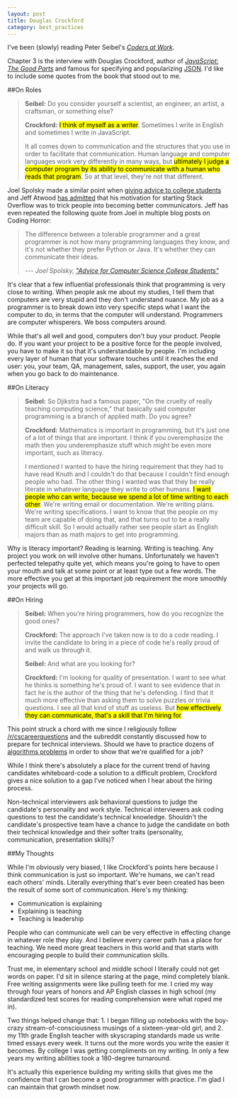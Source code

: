 ```yaml
---
layout: post
title: Douglas Crockford
category: best_practices
---
```


I've been (slowly) reading Peter Seibel's [<i class="fa fa-book"></i> *Coders at Work*](http://www.codersatwork.com/).

Chapter 3 is the interview with Douglas Crockford, author of [<i class="fa fa-book"></i> *JavaScript: The Good Parts*](http://www.amazon.com/JavaScript-Good-Parts-ebook/dp/B0026OR2ZY/ref=tmm_kin_title_0?_encoding=UTF8&amp;sr=&amp;qid=) and famous for specifying and popularizing [JSON](http://en.wikipedia.org/wiki/JSON). I'd like to include some quotes from the book that stood out to me.

##On Roles

>**Seibel:** Do you consider yourself a scientist, an engineer, an artist, a craftsman, or something else?
>
>**Crockford:** <mark>I think of myself as a writer</mark>. Sometimes I write in English and sometimes I write in JavaScript.
>
>It all comes down to communication and the structures that you  use in order to facilitate that communication. Human language and computer languages work very differently in many ways, but <mark>ultimately I judge a computer program by its ability to communicate with a human who reads that program</mark>. So at that level, they're not that different.

Joel Spolsky made a similar point when [giving advice to college students](http://www.joelonsoftware.com/articles/CollegeAdvice.html) and Jeff Atwood [has admitted](http://blog.codinghorror.com/how-to-write-without-writing/) that his motivation for starting Stack Overflow was to trick people into becoming better communicators. Jeff has even repeated the following quote from Joel in multiple blog posts on Coding Horror:

><i class="fa fa-quote-left"></i> The difference between a tolerable programmer and a great programmer is not how many programming languages they know, and it's not whether they prefer Python or Java. It's whether they can communicate their ideas.  
>  
> --- <cite>Joel Spolsky, <a href="http://www.joelonsoftware.com/articles/CollegeAdvice.html">"Advice for Computer Science College Students"</a></cite>

It's clear that a few influential professionals think that programming is very close to writing. When people ask me about my studies, I tell them that computers are very stupid and they don't understand nuance. My job as a programmer is to break down into very specific steps what I want the computer to do, in terms that the computer will understand. Programmers are computer whisperers. We boss computers around.

While that's all well and good, computers don't buy your product. People do. If you want your project to be a positive force for the people involved, you have to make it so that it's understandable by people. I'm including every layer of human that your software touches until it reaches the end user: you, your team, QA, management, sales, support, the user, you again when you go back to do maintenance.

##On Literacy

>**Seibel:** So Djikstra had a famous paper, "On the cruelty of really teaching computing science," that basically said computer programming is a branch of applied math. Do you agree?
>
>**Crockford:** Mathematics is important in programming, but it's just one of a lot of things that are important. I think if you overemphasize the math then you underemphasize stuff which might be even more important, such as literacy.
>
>I mentioned I wanted to have the hiring requirement that they had to have read Knuth and I couldn't do that because I couldn't find enough people who had. The other thing I wanted was that they be really literate in whatever language they write to other humans. <mark>I want people who can write, because we spend a lot of time writing to each other</mark>. We're writing email or documentation. We're writing plans. We're writing specifications. I want to know that the people on my team are capable of doing that, and that turns out to be a really difficult skill. So I would actually rather see people start as English majors than as math majors to get into programming. 

Why is literacy important? Reading is learning. Writing is teaching. Any project you work on will involve other humans. Unfortunately we haven't perfected telepathy quite yet, which means you're going to have to open your mouth and talk at some point or at least type out a few words. The more effective you get at this important job requirement the more smoothly your projects will go.

##On Hiring

>**Seibel:** When you're hiring programmers, how do you recognize the good ones?
>
>**Crockford:** The approach I've taken now is to do a code reading. I invite the candidate to bring in a piece of code he's really proud of and walk us through it.
>
>**Seibel:** And what are you looking for?
>
>**Crockford:** I'm looking for quality of presentation. I want to see what he thinks is something he's proud of. I want to see evidence that in fact he is the author of the thing that he's defending. I find that it much more effective than asking them to solve puzzles or trivia questions. I see all that kind of stuff as useless. But <mark>how effectively they can communicate, that's a skill that I'm hiring for</mark>.

This point struck a chord with me since I religiously follow [/r/cscareerquestions](http://www.reddit.com/r/cscareerquestions) and the subreddit constantly discussed how to prepare for technical interviews. Should we have to practice dozens of [algorithms problems](http://www.careercup.com/page?pid=algorithm-interview-questions) in order to show that we're qualified for a job?

While I think there's absolutely a place for the current trend of having candidates whiteboard-code a solution
to a difficult problem, Crockford gives a nice solution to a gap I've noticed when I hear about the hiring process. 

Non-technical interviewers ask behavioral questions to judge the candidate's personality and work style. Technical interviewers ask coding questions to test the candidate's technical knowledge. Shouldn't the candidate's prospective team have a chance to judge the candidate on both their technical knowledge and their softer traits (personality, communication, presentation skills)?

##My Thoughts

While I'm obviously very biased, I like Crockford's points here because I think communication is just so important. We're humans, we can't read each others' minds. Literally everything that's ever been created has been the result of some sort of communication. Here's my thinking:

- Communication is explaining
- Explaining is teaching
- Teaching is leadership

People who can communicate well can be very effective in effecting change in whatever role they play. And I believe every career path has a place for teaching. We need more great teachers in this world and that starts with encouraging people to build their communication skills.

Trust me, in elementary school and middle school I literally could not get words on paper. I'd sit in silence staring at the page, mind completely blank. Free writing assignments were like pulling teeth for me. I cried my way through four years of honors and AP English classes in high school (my standardized test scores for reading comprehension were what roped me in).

Two things helped change that: 1. I began filling up notebooks with the boy-crazy stream-of-consciousness musings of a sixteen-year-old girl, and 2. my 11th grade English teacher with skyscraping standards made us write timed essays every week. It turns out the more words you write the easier it becomes. By college I was getting compliments on my writing. In only a few years my writing abilities took a 180-degree turnaround.

It's actually this experience building my writing skills that gives me the confidence that I can become a good programmer with practice. I'm glad I can maintain that growth mindset now.